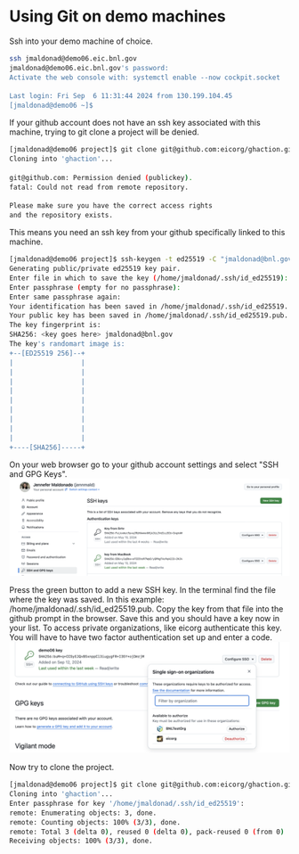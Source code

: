 # Using Git on demo machines

Ssh into your demo machine of choice.
``` bash
ssh jmaldonad@demo06.eic.bnl.gov
jmaldonad@demo06.eic.bnl.gov's password: 
Activate the web console with: systemctl enable --now cockpit.socket

Last login: Fri Sep  6 11:31:44 2024 from 130.199.104.45
[jmaldonad@demo06 ~]$
```

If your github account does not have an ssh key associated with this machine, trying to git clone a project will be denied.

``` bash
[jmaldonad@demo06 project]$ git clone git@github.com:eicorg/ghaction.git
Cloning into 'ghaction'...

git@github.com: Permission denied (publickey).
fatal: Could not read from remote repository.

Please make sure you have the correct access rights
and the repository exists.

```
This means you need an ssh key from your github specifically linked to this machine.

``` bash
[jmaldonad@demo06 project]$ ssh-keygen -t ed25519 -C "jmaldonad@bnl.gov"
Generating public/private ed25519 key pair.
Enter file in which to save the key (/home/jmaldonad/.ssh/id_ed25519): 
Enter passphrase (empty for no passphrase): 
Enter same passphrase again: 
Your identification has been saved in /home/jmaldonad/.ssh/id_ed25519.
Your public key has been saved in /home/jmaldonad/.ssh/id_ed25519.pub.
The key fingerprint is:
SHA256: <key goes here> jmaldonad@bnl.gov
The key's randomart image is:
+--[ED25519 256]--+
|                 |
|                 |
|                 |
|                 |
|                 |
|                 |
|                 |
|                 |
|                 |
+----[SHA256]-----+

```

On your web browser go to your github account settings and select "SSH and GPG Keys". 
![image](keys.png)

Press the green button to add a new SSH key. In the terminal find the file where the key was saved. In this example: /home/jmaldonad/.ssh/id_ed25519.pub. Copy the key from that file into the github prompt in the browser. Save this and you should have a key now in your list.
To access private organizations, like eicorg authenticate this key. You will have to have two factor authentication set up and enter a code.
![image](auth.png)

Now try to clone the project.
``` bash
[jmaldonad@demo06 project]$ git clone git@github.com:eicorg/ghaction.git
Cloning into 'ghaction'...
Enter passphrase for key '/home/jmaldonad/.ssh/id_ed25519': 
remote: Enumerating objects: 3, done.
remote: Counting objects: 100% (3/3), done.
remote: Total 3 (delta 0), reused 0 (delta 0), pack-reused 0 (from 0)
Receiving objects: 100% (3/3), done.
```
